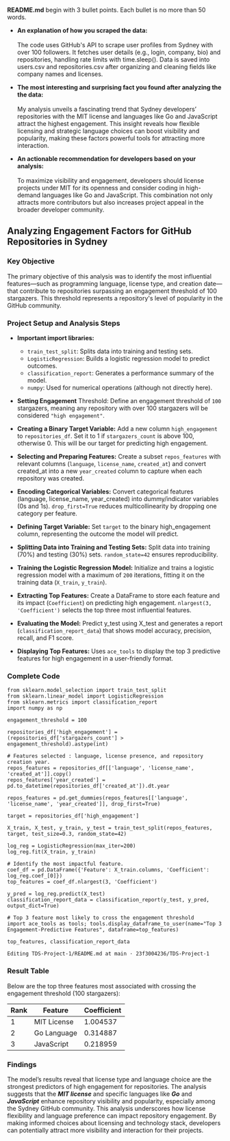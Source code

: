 **README.md** begin with 3 bullet points. Each bullet is no more than 50 words.

- **An explanation of how you scraped the data:** <br><br>
The code uses GitHub's API to scrape user profiles from Sydney with over 100 followers. It fetches user details (e.g., login, company, bio) and repositories, handling rate limits with time.sleep(). Data is saved into users.csv and repositories.csv after organizing and cleaning fields like company names and licenses.
   
- **The most interesting and surprising fact you found after analyzing the the data:** <br><br>
My analysis unveils a fascinating trend that Sydney developers’ repositories with the MIT license and languages like Go and JavaScript attract the highest engagement. This insight reveals how flexible licensing and strategic language choices can boost visibility and popularity, making these factors powerful tools for attracting more interaction.
   
- **An actionable recommendation for developers based on your analysis:**<br><br>
To maximize visibility and engagement, developers should license projects under MIT for its openness and consider coding in high-demand languages like Go and JavaScript. This combination not only attracts more contributors but also increases project appeal in the broader developer community.
   

## Analyzing Engagement Factors for GitHub Repositories in Sydney ##

### Key Objective ###

The primary objective of this analysis was to identify the most influential features—such as programming language, license type, and creation date—that contribute to repositories surpassing an engagement threshold of 100 stargazers. This threshold represents a repository's level of popularity in the GitHub community.

### Project Setup and Analysis Steps ###

- **Important import libraries:**
  - `train_test_split`: Splits data into training and testing sets.
  - `LogisticRegression`: Builds a logistic regression model to predict outcomes.
  - `classification_report`: Generates a performance summary of the model.
  - `numpy`: Used for numerical operations (although not directly here).

- **Setting Engagement** Threshold: Define an engagement threshold of `100` stargazers, meaning any repository with over 100 stargazers will be considered `"high engagement"`.

- **Creating a Binary Target Variable:** Add a new column `high_engagement` to `repositories_df`. Set it to 1 if `stargazers_count` is above 100, otherwise 0. This will be our target for predicting high engagement.

- **Selecting and Preparing Features:** Create a subset `repos_features` with relevant columns (`language`, `license_name`, `created_at`) and convert created_at into a new `year_created` column to capture when each repository was created.

- **Encoding Categorical Variables:** Convert categorical features (language, license_name, year_created) into dummy/indicator variables (0s and 1s). `drop_first=True` reduces multicollinearity by dropping one category per feature.

- **Defining Target Variable:** Set `target` to the binary high_engagement column, representing the outcome the model will predict.

- **Splitting Data into Training and Testing Sets:** Split data into training (70%) and testing (30%) sets. `random_state=42` ensures reproducibility.

- **Training the Logistic Regression Model:** Initialize and trains a logistic regression model with a maximum of `200` iterations, fitting it on the training data (`X_train`, `y_train`).

- **Extracting Top Features:** Create a DataFrame to store each feature and its impact (`Coefficient`) on predicting high engagement. `nlargest(3, 'Coefficient')` selects the top three most influential features.

- **Evaluating the Model:** Predict y_test using X_test and generates a report (`classification_report_data`) that shows model accuracy, precision, recall, and F1 score.

- **Displaying Top Features:** Uses `ace_tools` to display the top 3 predictive features for high engagement in a user-friendly format.


### Complete Code ###

```
from sklearn.model_selection import train_test_split
from sklearn.linear_model import LogisticRegression
from sklearn.metrics import classification_report
import numpy as np

engagement_threshold = 100

repositories_df['high_engagement'] = (repositories_df['stargazers_count'] > engagement_threshold).astype(int)

# Features selected : language, license presence, and repository creation year.
repos_features = repositories_df[['language', 'license_name', 'created_at']].copy()
repos_features['year_created'] = pd.to_datetime(repositories_df['created_at']).dt.year

repos_features = pd.get_dummies(repos_features[['language', 'license_name', 'year_created']], drop_first=True)

target = repositories_df['high_engagement']

X_train, X_test, y_train, y_test = train_test_split(repos_features, target, test_size=0.3, random_state=42)

log_reg = LogisticRegression(max_iter=200)
log_reg.fit(X_train, y_train)

# Identify the most impactful feature.
coef_df = pd.DataFrame({'Feature': X_train.columns, 'Coefficient': log_reg.coef_[0]})
top_features = coef_df.nlargest(3, 'Coefficient')

y_pred = log_reg.predict(X_test)
classification_report_data = classification_report(y_test, y_pred, output_dict=True)

# Top 3 feature most likely to cross the engagement threshold
import ace_tools as tools; tools.display_dataframe_to_user(name="Top 3 Engagement-Predictive Features", dataframe=top_features)

top_features, classification_report_data

Editing TDS-Project-1/README.md at main · 23f3004236/TDS-Project-1
```
### Result Table ###
Below are the top three features most associated with crossing the engagement threshold (100 stargazers):

| Rank | Feature          | Coefficient |
|------|------------------|-------------|
| 1    | MIT License      | 1.004537    |
| 2    | Go Language      | 0.314887    |
| 3    | JavaScript       | 0.218959    |

### Findings ###

The model’s results reveal that license type and language choice are the strongest predictors of high engagement for repositories. The analysis suggests that the ***MIT license*** and specific languages like ***Go*** and ***JavaScript*** enhance repository visibility and popularity, especially among the Sydney GitHub community. This analysis underscores how license flexibility and language preference can impact repository engagement. By making informed choices about licensing and technology stack, developers can potentially attract more visibility and interaction for their projects.


